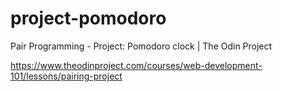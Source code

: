 # project-pomodoro
Pair Programming - Project: Pomodoro clock | The Odin Project

https://www.theodinproject.com/courses/web-development-101/lessons/pairing-project
